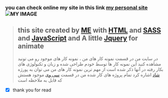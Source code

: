 ### you can check online my site in this link  [my personal site](https://mosayyebnezhad.ir/) ![MY IMAGE](https://avatars.githubusercontent.com/u/59848315?v=4)

> this site created by [ME](https://mosayyebnezhad.ir/) with [HTML](https://html.com/) and [SASS](https://sass-lang.com/) and [JavaScript](https://www.javascript.com/)
> and A little [Jquery](https://jquery.com/) for animate
> -----------------------------------
>در سایت من در قسمت نمونه کار های من ، نمونه کار های موجود رو می تونید مشاهده کنید این نمونه کار ها توسط خودم طراحی شده و زبان و تکنولوژی های بکار رفته در آنها ذکر شده است
>از مهم ترین نمونه کار های من می توان به پورژه
>[شاد](https://mosayyebnezhad.ir/cv/shad/)
>اشاره کرد
> تمام پروژه های کار شده من در قسمت 
> [سی وی](https://mosayyebnezhad.ir/cv/)
> موجود هستش که قابل به ملاحظه است
> 
- [x] thank you for read
